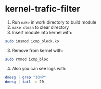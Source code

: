# kernel-trafic-filter  
1. Run `make` in work directory to build module
2. `make clean` to clear directory  
3. Insert module into kernel with:  
``` bash  
sudo insmod icmp_block.ko  
```  
3. Remove from kernel with:  
``` bash  
sudo rmmod icmp_bloc  
```  
4. Also you can see logs with:
``` bash
dmesg | grep "ICMP"  
dmesg | tail -n 20  
```  
